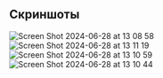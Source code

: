 ## **Скриншоты**

![Screen Shot 2024-06-28 at 13 08 58](https://github.com/MikaTarro/bio-html-css/assets/128911051/da5e4476-b352-4c08-b9e8-0e59c047476b)
![Screen Shot 2024-06-28 at 13 11 19](https://github.com/MikaTarro/bio-html-css/assets/128911051/40e849ae-33c9-414f-a555-565f04fa71f9)
![Screen Shot 2024-06-28 at 13 10 59](https://github.com/MikaTarro/bio-html-css/assets/128911051/ff199efa-4fc2-44cf-a840-94152b47bd56)
![Screen Shot 2024-06-28 at 13 10 44](https://github.com/MikaTarro/bio-html-css/assets/128911051/2c4c178c-c707-4b2e-a3e0-121b4b8cff0e)
